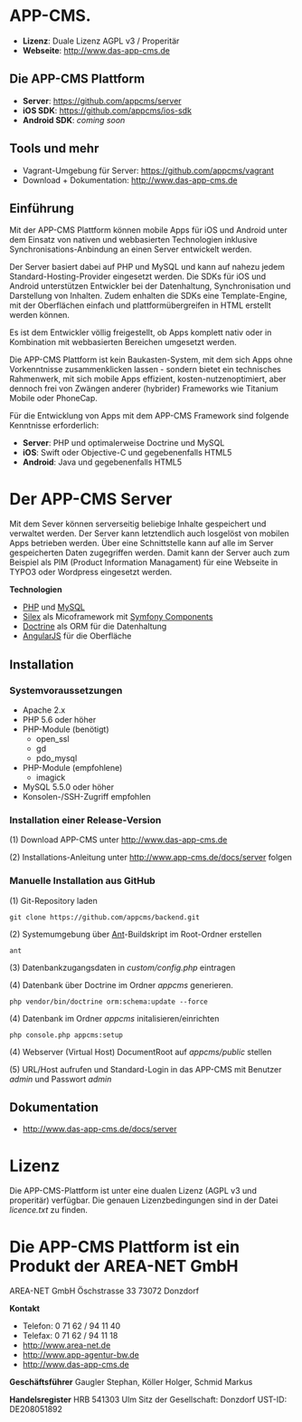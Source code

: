 # APP-CMS.
- **Lizenz**: Duale Lizenz AGPL v3 / Properitär
- **Webseite**: http://www.das-app-cms.de

## Die APP-CMS Plattform

- **Server**: https://github.com/appcms/server
- **iOS SDK**: https://github.com/appcms/ios-sdk
- **Android SDK**: _coming soon_

## Tools und mehr

- Vagrant-Umgebung für Server: https://github.com/appcms/vagrant
- Download + Dokumentation: http://www.das-app-cms.de

## Einführung

Mit der APP-CMS Plattform können mobile Apps für iOS und Android unter dem Einsatz von nativen und webbasierten Technologien inklusive Synchronisations-Anbindung an einen Server entwickelt werden. 

Der Server basiert dabei auf PHP und MySQL und kann auf nahezu jedem Standard-Hosting-Provider eingesetzt werden. Die SDKs für iOS und Android unterstützen Entwickler bei der Datenhaltung, Synchronisation und Darstellung von Inhalten. Zudem enhalten die SDKs eine Template-Engine, mit der Oberflächen einfach und plattformübergreifen in HTML erstellt werden können.

Es ist dem Entwickler völlig freigestellt, ob Apps komplett nativ oder in Kombination mit webbasierten Bereichen umgesetzt werden.

Die APP-CMS Plattform ist kein Baukasten-System, mit dem sich Apps ohne Vorkenntnisse zusammenklicken lassen - sondern bietet ein technisches Rahmenwerk, mit sich mobile Apps effizient, kosten-nutzenoptimiert, aber dennoch frei von Zwängen anderer (hybrider) Frameworks wie Titanium Mobile oder PhoneCap.

Für die Entwicklung von Apps mit dem APP-CMS Framework sind folgende Kenntnisse erforderlich:

- **Server**: PHP und optimalerweise Doctrine und MySQL
- **iOS**: Swift oder Objective-C und gegebenenfalls HTML5
- **Android**: Java und gegebenenfalls HTML5

# Der APP-CMS Server

Mit dem Sever können serverseitig beliebige Inhalte gespeichert und verwaltet werden. Der Server kann letztendlich auch losgelöst von mobilen Apps betrieben werden. Über eine Schnittstelle kann auf alle im Server gespeicherten Daten zugegriffen werden. Damit kann der Server auch zum Beispiel als PIM (Product Information Managament) für eine Webseite in TYPO3 oder Wordpress eingesetzt werden.

**Technologien**

- [PHP](http://www.php.net/) und [MySQL](https://www.mysql.de/)
- [Silex](http://silex.sensiolabs.org/) als Micoframework mit [Symfony Components](http://symfony.com/components)
- [Doctrine](http://www.doctrine-project.org/) als ORM für die Datenhaltung
- [AngularJS](https://angularjs.org/) für die Oberfläche

## Installation

### Systemvoraussetzungen

* Apache 2.x
* PHP 5.6 oder höher
* PHP-Module (benötigt)
    * open_ssl
    * gd
    * pdo_mysql
* PHP-Module (empfohlene)
    * imagick
* MySQL 5.5.0 oder höher
* Konsolen-/SSH-Zugriff empfohlen

### Installation einer Release-Version

(1) Download APP-CMS unter http://www.das-app-cms.de

(2) Installations-Anleitung unter http://www.app-cms.de/docs/server folgen

### Manuelle Installation aus GitHub

(1) Git-Repository laden

`git clone https://github.com/appcms/backend.git`

(2) Systemumgebung über [Ant](http://ant.apache.org/)-Buildskript im Root-Ordner erstellen

`ant`

(3) Datenbankzugangsdaten in _custom/config.php_ eintragen

(4) Datenbank über Doctrine im Ordner _appcms_ generieren.

`php vendor/bin/doctrine orm:schema:update --force`

(4) Datenbank im Ordner _appcms_ initalisieren/einrichten

`php console.php appcms:setup`

(4) Webserver (Virtual Host) DocumentRoot auf _appcms/public_ stellen

(5) URL/Host aufrufen und Standard-Login in das APP-CMS mit Benutzer _admin_ und Passwort _admin_

## Dokumentation

- http://www.das-app-cms.de/docs/server

# Lizenz

Die APP-CMS-Plattform ist unter eine dualen Lizenz (AGPL v3 und properitär) verfügbar. Die genauen Lizenzbedingungen sind in der Datei _licence.txt_ zu finden.

# Die APP-CMS Plattform ist ein Produkt der AREA-NET GmbH

AREA-NET GmbH
Öschstrasse 33
73072 Donzdorf

**Kontakt**

- Telefon: 0 71 62 / 94 11 40
- Telefax: 0 71 62 / 94 11 18
- http://www.area-net.de
- http://www.app-agentur-bw.de
- http://www.das-app-cms.de


**Geschäftsführer**
Gaugler Stephan, Köller Holger, Schmid Markus

**Handelsregister**
HRB 541303 Ulm
Sitz der Gesellschaft: Donzdorf
UST-ID: DE208051892




